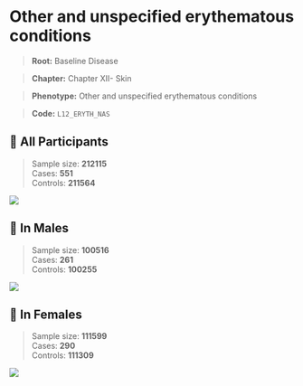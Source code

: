 # Other and unspecified erythematous conditions

> **Root:** Baseline Disease  

> **Chapter:** Chapter XII- Skin  

> **Phenotype:** Other and unspecified erythematous conditions  

> **Code:** `L12_ERYTH_NAS`

## 🧪 All Participants  
> Sample size: **212115**  
> Cases: **551**  
> Controls: **211564**
<img src="/Disease/Figures/ALL/Incidence/L12_ERYTH_NAS.png"/>
<CsvTable src="/Disease_Data/ALL/Incidence/COX_L12_ERYTH_NAS.csv" label="🔍 View full results" />

## 👨 In Males  
> Sample size: **100516**  
> Cases: **261**  
> Controls: **100255**
<img src="/Disease/Figures/Male/Incidence/L12_ERYTH_NAS.png"/>
<CsvTable src="/Disease_Data/Male/Incidence/COX_L12_ERYTH_NAS.csv" label="🔍 View full results" />

## 👩 In Females  
> Sample size: **111599**  
> Cases: **290**  
> Controls: **111309**
<img src="/Disease/Figures/Female/Incidence/L12_ERYTH_NAS.png"/>
<CsvTable src="/Disease_Data/Female/Incidence/COX_L12_ERYTH_NAS.csv" label="🔍 View full results" />
